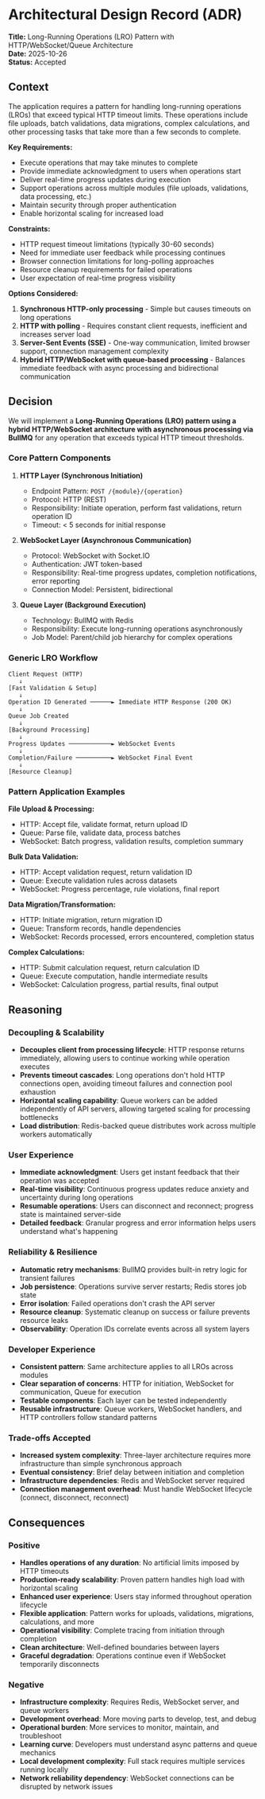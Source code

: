 # Architectural Design Record (ADR)

**Title:** Long-Running Operations (LRO) Pattern with HTTP/WebSocket/Queue Architecture  
**Date:** 2025-10-26  
**Status:** Accepted

## Context

The application requires a pattern for handling long-running operations (LROs) that exceed typical HTTP timeout limits. These operations include file uploads, batch validations, data migrations, complex calculations, and other processing tasks that take more than a few seconds to complete.

**Key Requirements:**
- Execute operations that may take minutes to complete
- Provide immediate acknowledgment to users when operations start
- Deliver real-time progress updates during execution
- Support operations across multiple modules (file uploads, validations, data processing, etc.)
- Maintain security through proper authentication
- Enable horizontal scaling for increased load

**Constraints:**
- HTTP request timeout limitations (typically 30-60 seconds)
- Need for immediate user feedback while processing continues
- Browser connection limitations for long-polling approaches
- Resource cleanup requirements for failed operations
- User expectation of real-time progress visibility

**Options Considered:**
1. **Synchronous HTTP-only processing** - Simple but causes timeouts on long operations
2. **HTTP with polling** - Requires constant client requests, inefficient and increases server load
3. **Server-Sent Events (SSE)** - One-way communication, limited browser support, connection management complexity
4. **Hybrid HTTP/WebSocket with queue-based processing** - Balances immediate feedback with async processing and bidirectional communication

## Decision

We will implement a **Long-Running Operations (LRO) pattern using a hybrid HTTP/WebSocket architecture with asynchronous processing via BullMQ** for any operation that exceeds typical HTTP timeout thresholds.

### Core Pattern Components

1. **HTTP Layer (Synchronous Initiation)**
   - Endpoint Pattern: `POST /{module}/{operation}`
   - Protocol: HTTP (REST)
   - Responsibility: Initiate operation, perform fast validations, return operation ID
   - Timeout: < 5 seconds for initial response

2. **WebSocket Layer (Asynchronous Communication)**
   - Protocol: WebSocket with Socket.IO
   - Authentication: JWT token-based
   - Responsibility: Real-time progress updates, completion notifications, error reporting
   - Connection Model: Persistent, bidirectional

3. **Queue Layer (Background Execution)**
   - Technology: BullMQ with Redis
   - Responsibility: Execute long-running operations asynchronously
   - Job Model: Parent/child job hierarchy for complex operations

### Generic LRO Workflow

```
Client Request (HTTP)
   ↓
[Fast Validation & Setup]
   ↓
Operation ID Generated ──────► Immediate HTTP Response (200 OK)
   ↓
Queue Job Created
   ↓
[Background Processing]
   ↓
Progress Updates ────────────► WebSocket Events
   ↓
Completion/Failure ──────────► WebSocket Final Event
   ↓
[Resource Cleanup]
```

### Pattern Application Examples

**File Upload & Processing:**
- HTTP: Accept file, validate format, return upload ID
- Queue: Parse file, validate data, process batches
- WebSocket: Batch progress, validation results, completion summary

**Bulk Data Validation:**
- HTTP: Accept validation request, return validation ID
- Queue: Execute validation rules across datasets
- WebSocket: Progress percentage, rule violations, final report

**Data Migration/Transformation:**
- HTTP: Initiate migration, return migration ID
- Queue: Transform records, handle dependencies
- WebSocket: Records processed, errors encountered, completion status

**Complex Calculations:**
- HTTP: Submit calculation request, return calculation ID
- Queue: Execute computation, handle intermediate results
- WebSocket: Calculation progress, partial results, final output

## Reasoning

### Decoupling & Scalability
- **Decouples client from processing lifecycle**: HTTP response returns immediately, allowing users to continue working while operation executes
- **Prevents timeout cascades**: Long operations don't hold HTTP connections open, avoiding timeout failures and connection pool exhaustion
- **Horizontal scaling capability**: Queue workers can be added independently of API servers, allowing targeted scaling for processing bottlenecks
- **Load distribution**: Redis-backed queue distributes work across multiple workers automatically

### User Experience
- **Immediate acknowledgment**: Users get instant feedback that their operation was accepted
- **Real-time visibility**: Continuous progress updates reduce anxiety and uncertainty during long operations
- **Resumable operations**: Users can disconnect and reconnect; progress state is maintained server-side
- **Detailed feedback**: Granular progress and error information helps users understand what's happening

### Reliability & Resilience
- **Automatic retry mechanisms**: BullMQ provides built-in retry logic for transient failures
- **Job persistence**: Operations survive server restarts; Redis stores job state
- **Error isolation**: Failed operations don't crash the API server
- **Resource cleanup**: Systematic cleanup on success or failure prevents resource leaks
- **Observability**: Operation IDs correlate events across all system layers

### Developer Experience
- **Consistent pattern**: Same architecture applies to all LROs across modules
- **Clear separation of concerns**: HTTP for initiation, WebSocket for communication, Queue for execution
- **Testable components**: Each layer can be tested independently
- **Reusable infrastructure**: Queue workers, WebSocket handlers, and HTTP controllers follow standard patterns

### Trade-offs Accepted
- **Increased system complexity**: Three-layer architecture requires more infrastructure than simple synchronous approach
- **Eventual consistency**: Brief delay between initiation and completion
- **Infrastructure dependencies**: Redis and WebSocket server required
- **Connection management overhead**: Must handle WebSocket lifecycle (connect, disconnect, reconnect)

## Consequences

### Positive
- **Handles operations of any duration**: No artificial limits imposed by HTTP timeouts
- **Production-ready scalability**: Proven pattern handles high load with horizontal scaling
- **Enhanced user experience**: Users stay informed throughout operation lifecycle
- **Flexible application**: Pattern works for uploads, validations, migrations, calculations, and more
- **Operational visibility**: Complete tracing from initiation through completion
- **Clean architecture**: Well-defined boundaries between layers
- **Graceful degradation**: Operations continue even if WebSocket temporarily disconnects

### Negative
- **Infrastructure complexity**: Requires Redis, WebSocket server, and queue workers
- **Development overhead**: More moving parts to develop, test, and debug
- **Operational burden**: More services to monitor, maintain, and troubleshoot
- **Learning curve**: Developers must understand async patterns and queue mechanics
- **Local development complexity**: Full stack requires multiple services running locally
- **Network reliability dependency**: WebSocket connections can be disrupted by network issues
